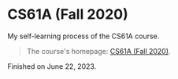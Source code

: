 # CS61A (Fall 2020)
My self-learning process of the CS61A course.

> The course's homepage: [CS61A (Fall 2020)](https://inst.eecs.berkeley.edu/~cs61a/fa20/).

Finished on June 22, 2023.